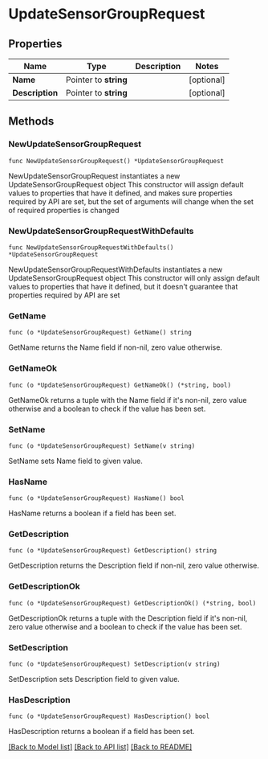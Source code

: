 # UpdateSensorGroupRequest

## Properties

Name | Type | Description | Notes
------------ | ------------- | ------------- | -------------
**Name** | Pointer to **string** |  | [optional] 
**Description** | Pointer to **string** |  | [optional] 

## Methods

### NewUpdateSensorGroupRequest

`func NewUpdateSensorGroupRequest() *UpdateSensorGroupRequest`

NewUpdateSensorGroupRequest instantiates a new UpdateSensorGroupRequest object
This constructor will assign default values to properties that have it defined,
and makes sure properties required by API are set, but the set of arguments
will change when the set of required properties is changed

### NewUpdateSensorGroupRequestWithDefaults

`func NewUpdateSensorGroupRequestWithDefaults() *UpdateSensorGroupRequest`

NewUpdateSensorGroupRequestWithDefaults instantiates a new UpdateSensorGroupRequest object
This constructor will only assign default values to properties that have it defined,
but it doesn't guarantee that properties required by API are set

### GetName

`func (o *UpdateSensorGroupRequest) GetName() string`

GetName returns the Name field if non-nil, zero value otherwise.

### GetNameOk

`func (o *UpdateSensorGroupRequest) GetNameOk() (*string, bool)`

GetNameOk returns a tuple with the Name field if it's non-nil, zero value otherwise
and a boolean to check if the value has been set.

### SetName

`func (o *UpdateSensorGroupRequest) SetName(v string)`

SetName sets Name field to given value.

### HasName

`func (o *UpdateSensorGroupRequest) HasName() bool`

HasName returns a boolean if a field has been set.

### GetDescription

`func (o *UpdateSensorGroupRequest) GetDescription() string`

GetDescription returns the Description field if non-nil, zero value otherwise.

### GetDescriptionOk

`func (o *UpdateSensorGroupRequest) GetDescriptionOk() (*string, bool)`

GetDescriptionOk returns a tuple with the Description field if it's non-nil, zero value otherwise
and a boolean to check if the value has been set.

### SetDescription

`func (o *UpdateSensorGroupRequest) SetDescription(v string)`

SetDescription sets Description field to given value.

### HasDescription

`func (o *UpdateSensorGroupRequest) HasDescription() bool`

HasDescription returns a boolean if a field has been set.


[[Back to Model list]](../README.md#documentation-for-models) [[Back to API list]](../README.md#documentation-for-api-endpoints) [[Back to README]](../README.md)


